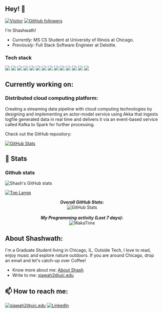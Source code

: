 <h2>Hey! 👋</h2>

[![Visitor](https://visitor-badge.laobi.icu/badge?page_id=js-shashwath/js-shashwath)](https://github.com/js-shashwath/js-shashwath) [![GitHub followers](https://img.shields.io/github/followers/js-shashwath/js-shashwath.svg?style=social&label=Follow)](https://github.com/js-shashwath/js-shashwath?tab=followers)

I'm Shashwath! 
- <i>Currently:</i> MS CS Student at University of Illinois at Chicago. 
- <i>Previously:</i> Full Stack Software Engineer at Deloitte.

### Tech stack
![](https://img.shields.io/badge/code-Java-green)
![](https://img.shields.io/badge/code-Python-green)
![](https://img.shields.io/badge/code-Scala-green)
![](https://img.shields.io/badge/code-Javascript-green)
![](https://img.shields.io/badge/code-Node.js-green)
![](https://img.shields.io/badge/framework-Spring-boot-blue)
![](https://img.shields.io/badge/framework-Flask-blue)
![](https://img.shields.io/badge/framework-React-blue)
![](https://img.shields.io/badge/framework-Angular-blue)
![](https://img.shields.io/badge/database-MySQL-yellow)
![](https://img.shields.io/badge/database-Oracle-yellow)
![](https://img.shields.io/badge/database-MongoDb-yellow)
![](https://img.shields.io/badge/Tools-Git-orange)
![](https://img.shields.io/badge/Tools-AWS-orange)

<h2>Currently working on:</h2>

<h3>Distributed cloud computing platform:</h3>
<p>
Creating a streaming data pipeline with cloud computing technologies by designing and implementing an actor-model service using Akka that ingests logfile generated data in real time and delivers it via an event-based service called Kafka to Spark for further processing.
</p>

Check out the GitHub repository:
<div>
  <p>
     <a href="https://github.com/js-shashwath/CS-441-HW3">
      <img src="https://github-readme-stats.vercel.app/api/pin/?username=js-shashwath&repo=CS-441-HW3" alt="GitHub Stats" />
    </a> 
  </p>
</div> 

<h2>👀 Stats</h2>

### Github stats
![Shash's GitHub stats](https://github-readme-stats.vercel.app/api?username=js-shashwath&show_icons=true&theme=radical)

[![Top Langs](https://github-readme-stats.vercel.app/api/top-langs/?username=js-shashwath&langs_count=10&theme=tokyonight)](https://github.com/anuraghazra/github-readme-stats)

<div>
  
  <p align="center">
  <b><em>Overall GitHub Stats:</em></b> <br/>
    <img src="https://github-readme-streak-stats.herokuapp.com/?user=js-shashwath" alt="GitHub Stats" /> <br/><br/>
  <b><em>My Programming activity (Last 7 days):</em></b> <br/>
    <img src="https://github-readme-stats.vercel.app/api/wakatime?username=js-shashwath" alt="WakaTime" />
  </p>
</div>

<h2> About Shashwath:</h2>

I'm a Graduate Student living in Chicago, IL. Outside Tech, I love to read, enjoy music and explore nature outdoors. If you are around Chicago, drop an email and let's catch-up over Coffee!

- Know more about me: [About Shash](https://www.linkedin.com/in/shashwath-js/)
- Write to me: [sjawah2@uic.edu](mailto:sjawah2@uic.edu)

<h2>📫 How to reach me:</h2>

<a href="mailto:sjawah2@uic.edu">![sjawah2@uic.edu](https://img.shields.io/badge/Gmail-D14836?style=for-the-badge&logo=gmail&logoColor=white)</a> <a href="https://www.linkedin.com/in/shashwath-js/">![LinkedIn](https://img.shields.io/badge/LinkedIn-0077B5?style=for-the-badge&logo=linkedin&logoColor=white)</a>
